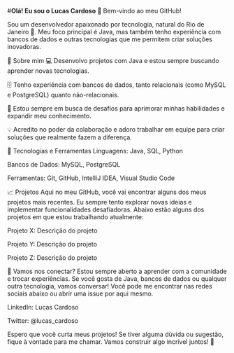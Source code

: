 
#**Olá! Eu sou o Lucas Cardoso** 👋
Bem-vindo ao meu GitHub!

Sou um desenvolvedor apaixonado por tecnologia, natural do Rio de Janeiro 🌴. Meu foco principal é Java, mas também tenho experiência com bancos de dados e outras tecnologias que me permitem criar soluções inovadoras.

🚀 Sobre mim
💻 Desenvolvo projetos com Java e estou sempre buscando aprender novas tecnologias.

🗄️ Tenho experiência com bancos de dados, tanto relacionais (como MySQL e PostgreSQL) quanto não-relacionais.

🌱 Estou sempre em busca de desafios para aprimorar minhas habilidades e expandir meu conhecimento.

💡 Acredito no poder da colaboração e adoro trabalhar em equipe para criar soluções que realmente fazem a diferença.

🔧 Tecnologias e Ferramentas
Linguagens: Java, SQL, Python

Bancos de Dados: MySQL, PostgreSQL

Ferramentas: Git, GitHub, IntelliJ IDEA, Visual Studio Code

📈 Projetos
Aqui no meu GitHub, você vai encontrar alguns dos meus projetos mais recentes. Eu sempre tento explorar novas ideias e implementar funcionalidades desafiadoras. Abaixo estão alguns dos projetos em que estou trabalhando atualmente:

Projeto X: Descrição do projeto

Projeto Y: Descrição do projeto

Projeto Z: Descrição do projeto

🌟 Vamos nos conectar?
Estou sempre aberto a aprender com a comunidade e trocar experiências. Se você gosta de Java, bancos de dados ou qualquer outra tecnologia, vamos conversar! Você pode me encontrar nas redes sociais abaixo ou abrir uma issue por aqui mesmo.

LinkedIn: Lucas Cardoso

Twitter: @lucas_cardoso

Espero que você curta meus projetos! Se tiver alguma dúvida ou sugestão, fique à vontade para me chamar. Vamos construir algo incrível juntos! 🚀
